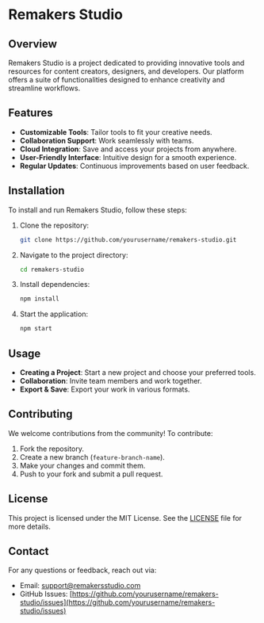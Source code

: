 # Remakers Studio

## Overview
Remakers Studio is a project dedicated to providing innovative tools and resources for content creators, designers, and developers. Our platform offers a suite of functionalities designed to enhance creativity and streamline workflows.

## Features
- **Customizable Tools**: Tailor tools to fit your creative needs.
- **Collaboration Support**: Work seamlessly with teams.
- **Cloud Integration**: Save and access your projects from anywhere.
- **User-Friendly Interface**: Intuitive design for a smooth experience.
- **Regular Updates**: Continuous improvements based on user feedback.

## Installation
To install and run Remakers Studio, follow these steps:

1. Clone the repository:
   ```sh
   git clone https://github.com/yourusername/remakers-studio.git
   ```
2. Navigate to the project directory:
   ```sh
   cd remakers-studio
   ```
3. Install dependencies:
   ```sh
   npm install
   ```
4. Start the application:
   ```sh
   npm start
   ```

## Usage
- **Creating a Project**: Start a new project and choose your preferred tools.
- **Collaboration**: Invite team members and work together.
- **Export & Save**: Export your work in various formats.

## Contributing
We welcome contributions from the community! To contribute:
1. Fork the repository.
2. Create a new branch (`feature-branch-name`).
3. Make your changes and commit them.
4. Push to your fork and submit a pull request.

## License
This project is licensed under the MIT License. See the [LICENSE](LICENSE) file for more details.

## Contact
For any questions or feedback, reach out via:
- Email: support@remakersstudio.com
- GitHub Issues: [https://github.com/yourusername/remakers-studio/issues](https://github.com/yourusername/remakers-studio/issues)

